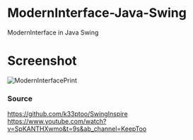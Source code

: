 # ModernInterface-Java-Swing
ModernInterface in Java Swing

<h1>Screenshot</h1>

![ModernInterfacePrint](https://user-images.githubusercontent.com/82424514/137639283-67f394d3-0eb4-478c-b9da-386cb1cf3ffc.png)

<h3>Source</h3>

https://github.com/k33ptoo/SwingInspire
<br>
https://www.youtube.com/watch?v=SpKANTHXwmo&t=9s&ab_channel=KeepToo
